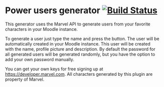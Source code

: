 # Power users generator [![Build Status](https://github.com/dravek/moodle-tool_powerusers/workflows/moodle-plugin-ci/badge.svg)](https://github.com/dravek/moodle-tool_powerusers/actions)

This generator uses the Marvel API to generate users from your favorite characters in your Moodle instance.

To generate a user just type the name and press the button. The user will be automatically created in your Moodle instance. This user will be created with the name, profile picture and description.
By default the password for all generated users will be generated randomly, but you have the option to add your own password manually.

You can get your own keys for free signing up at https://developer.marvel.com. All characters generated by this plugin are property of Marvel.

